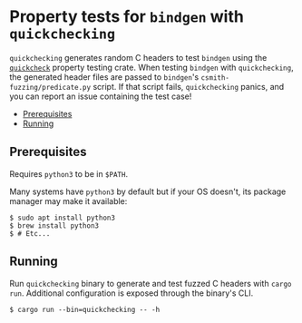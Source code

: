 # Property tests for `bindgen` with `quickchecking`

`quickchecking` generates random C headers to test `bindgen` 
using the [`quickcheck`][quickcheck] property testing crate. When testing 
`bindgen` with `quickchecking`, the generated header files are passed to 
`bindgen`'s `csmith-fuzzing/predicate.py` script. If that script fails, 
`quickchecking` panics, and you can report an issue containing the test case!

<!-- START doctoc generated TOC please keep comment here to allow auto update -->
<!-- DON'T EDIT THIS SECTION, INSTEAD RE-RUN doctoc TO UPDATE -->


- [Prerequisites](#prerequisites)
- [Running](#running)

<!-- END doctoc generated TOC please keep comment here to allow auto update -->

## Prerequisites

Requires `python3` to be in `$PATH`.

Many systems have `python3` by default but if your OS doesn't, its package 
manager may make it available:

```
$ sudo apt install python3
$ brew install python3
$ # Etc...
```

## Running

Run `quickchecking` binary to generate and test fuzzed C headers with 
`cargo run`. Additional configuration is exposed through the binary's CLI.

```
$ cargo run --bin=quickchecking -- -h
```
[quickcheck]: https://github.com/BurntSushi/quickcheck
